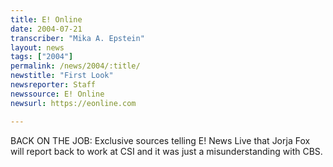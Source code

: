 ```yaml
---
title: E! Online
date: 2004-07-21
transcriber: "Mika A. Epstein"
layout: news
tags: ["2004"]
permalink: /news/2004/:title/
newstitle: "First Look"
newsreporter: Staff
newssource: E! Online
newsurl: https://eonline.com

---
```


BACK ON THE JOB: Exclusive sources telling E! News Live that Jorja Fox will report back to work at CSI and it was just a misunderstanding with CBS.
